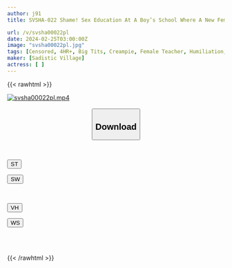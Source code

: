 ```yaml
---
author: j91
title: SVSHA-022 Shame! Sex Education At A Boy’s School Where A New Female Teacher Is Used As A Learning Material A Reckless Finger Is Inserted Into The Vagina In Front Of The Students! Pride Collapses, But Love Juice Overflows From The Depths Of The Womb 13

url: /v/svsha00022pl
date: 2024-02-25T03:00:00Z
image: "svsha00022pl.jpg"
tags: [Censored, 4HR+, Big Tits, Creampie, Female Teacher, Humiliation, Promiscuity, Squirting]
maker: [Sadistic Village]
actress: [ ]
---
```



{{< rawhtml >}}

<div class="video" data-videoid="Zxryz3XrOKHqvg2">
    <a href="javascript:;">
        <img src="/v/svsha00022pl/svsha00022pl.jpg" width="WIDTH" height="HEIGHT" alt="svsha00022pl.mp4" loading="lazy">
    </a>
</div>

<script type="text/javascript" src="https://j91.asia/asset/on-demand-st.js"></script>

<br>
  <link rel="stylesheet" href="https://j91.asia/asset/bs5.css">
  
  <center>
  <button class="btn btn-primary" type="button" data-bs-toggle="collapse" data-bs-target=".multi-collapse" aria-expanded="false" aria-controls="multiCollapseExample1 multiCollapseExample2"><h2>Download</h2></button></center>
</p>
<div class="row">
  <div class="col">
    <div class="collapse multi-collapse" id="multiCollapseExample1">
      <div class="card card-body">
	      	      <br>
<div class="buttons">  
<p><a href="https://streamtape.to/v/Zxryz3XrOKHqvg2" target="_blank"><button class="btn-hover color-3"><i class="fa fa-download"></i> ST</button></a></p>
<p><a href="https://cdnwish.com/htjrdxn6m72d" target="_blank"><button class="btn-hover color-2"><i class="fa fa-download"></i> SW</button></a></p></div>
    </div>
  </div>
</div>
  <div class="col">
    <div class="collapse multi-collapse" id="multiCollapseExample2">
      <div class="card card-body">
	      <br>
<div class="buttons">
<p><a href="https://vidhidepro.com/f/0nfkeci1at9z"><button class="btn-hover color-9"><i class="fa fa-download"></i> VH</button></a></p>
<p><a href="https://wolfstream.tv/tai88t5n8izd"><button class="btn-hover color-8"><i class="fa fa-download"></i> WS</button></a></p></div>
<br><br>
      </div>
    </div>
  </div>
</div>

{{< /rawhtml >}}